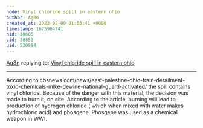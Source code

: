 ```yaml
---
node: Vinyl chloride spill in eastern ohio
author: Ag8n
created_at: 2023-02-09 01:05:41 +0000
timestamp: 1675904741
nid: 38685
cid: 30853
uid: 520994
---
```




[Ag8n](../profile/Ag8n) replying to: [Vinyl chloride spill in eastern ohio](../notes/Ag8n/02-07-2023/vinyl-chloride-spill-in-eastern-ohio)

----
According to cbsnews.com/news/east-palestine-ohio-train-derailment-toxic-chemicals-mike-dewine-national-guard-activated/ the spill contains vinyl chloride.  Because of the danger with this material, the decision was made to burn it, on cite.  According to the article, burning will lead to production of hydrogen chloride ( which when mixed with water makes hydrochloric acid) and phosgene.  Phosgene was used as a chemical weapon in WWI.  